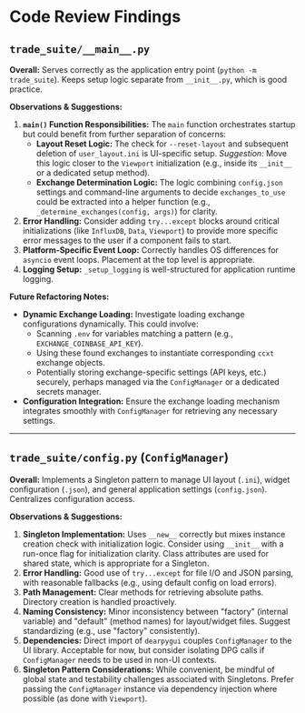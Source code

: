 # Code Review Findings

## `trade_suite/__main__.py`

**Overall:** Serves correctly as the application entry point (`python -m trade_suite`). Keeps setup logic separate from `__init__.py`, which is good practice.

**Observations & Suggestions:**

1.  **`main()` Function Responsibilities:** The `main` function orchestrates startup but could benefit from further separation of concerns:
    *   **Layout Reset Logic:** The check for `--reset-layout` and subsequent deletion of `user_layout.ini` is UI-specific setup. *Suggestion:* Move this logic closer to the `Viewport` initialization (e.g., inside its `__init__` or a dedicated setup method).
    *   **Exchange Determination Logic:** The logic combining `config.json` settings and command-line arguments to decide `exchanges_to_use` could be extracted into a helper function (e.g., `_determine_exchanges(config, args)`) for clarity.
2.  **Error Handling:** Consider adding `try...except` blocks around critical initializations (like `InfluxDB`, `Data`, `Viewport`) to provide more specific error messages to the user if a component fails to start.
3.  **Platform-Specific Event Loop:** Correctly handles OS differences for `asyncio` event loops. Placement at the top level is appropriate.
4.  **Logging Setup:** `_setup_logging` is well-structured for application runtime logging.

**Future Refactoring Notes:**

*   **Dynamic Exchange Loading:** Investigate loading exchange configurations dynamically. This could involve:
    *   Scanning `.env` for variables matching a pattern (e.g., `EXCHANGE_COINBASE_API_KEY`).
    *   Using these found exchanges to instantiate corresponding `ccxt` exchange objects.
    *   Potentially storing exchange-specific settings (API keys, etc.) securely, perhaps managed via the `ConfigManager` or a dedicated secrets manager.
*   **Configuration Integration:** Ensure the exchange loading mechanism integrates smoothly with `ConfigManager` for retrieving any necessary settings.

---

## `trade_suite/config.py` (`ConfigManager`)

**Overall:** Implements a Singleton pattern to manage UI layout (`.ini`), widget configuration (`.json`), and general application settings (`config.json`). Centralizes configuration access.

**Observations & Suggestions:**

1.  **Singleton Implementation:** Uses `__new__` correctly but mixes instance creation check with initialization logic. Consider using `__init__` with a run-once flag for initialization clarity. Class attributes are used for shared state, which is appropriate for a Singleton.
2.  **Error Handling:** Good use of `try...except` for file I/O and JSON parsing, with reasonable fallbacks (e.g., using default config on load errors).
3.  **Path Management:** Clear methods for retrieving absolute paths. Directory creation is handled proactively.
4.  **Naming Consistency:** Minor inconsistency between "factory" (internal variable) and "default" (method names) for layout/widget files. Suggest standardizing (e.g., use "factory" consistently).
5.  **Dependencies:** Direct import of `dearpygui` couples `ConfigManager` to the UI library. Acceptable for now, but consider isolating DPG calls if `ConfigManager` needs to be used in non-UI contexts.
6.  **Singleton Pattern Considerations:** While convenient, be mindful of global state and testability challenges associated with Singletons. Prefer passing the `ConfigManager` instance via dependency injection where possible (as done with `Viewport`).
